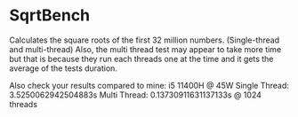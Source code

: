 # SqrtBench
Calculates the square roots of the first 32 million numbers. (Single-thread and multi-thread)
Also, the multi thread test may appear to take more time but that is because they run each threads one at the time and it gets the average of the tests duration.

Also check your results compared to mine:
i5 11400H @ 45W
Single Thread: 3.5250062942504883s 
Multi Thread: 0.13730911631137133s @ 1024 threads
  
